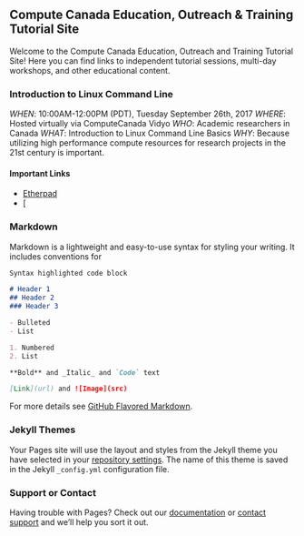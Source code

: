 ## Compute Canada Education, Outreach & Training Tutorial Site

Welcome to the Compute Canada Education, Outreach and Training Tutorial Site! Here you can find links to independent tutorial sessions, multi-day workshops, and other educational content.


### Introduction to Linux Command Line

*WHEN*: 10:00AM-12:00PM (PDT), Tuesday September 26th, 2017 
*WHERE*:  Hosted virtually via ComputeCanada Vidyo
*WHO*:  Academic researchers in Canada 
*WHAT*: Introduction to Linux Command Line Basics
*WHY*:  Because utilizing high performance compute resources for research projects in the 21st century is important.

#### Important Links
+ [Etherpad]() 
+ [














### Markdown

Markdown is a lightweight and easy-to-use syntax for styling your writing. It includes conventions for

```markdown
Syntax highlighted code block

# Header 1
## Header 2
### Header 3

- Bulleted
- List

1. Numbered
2. List

**Bold** and _Italic_ and `Code` text

[Link](url) and ![Image](src)
```

For more details see [GitHub Flavored Markdown](https://guides.github.com/features/mastering-markdown/).

### Jekyll Themes

Your Pages site will use the layout and styles from the Jekyll theme you have selected in your [repository settings](https://github.com/Phillip-a-richmond/ComputeCanada_EOT/settings). The name of this theme is saved in the Jekyll `_config.yml` configuration file.

### Support or Contact

Having trouble with Pages? Check out our [documentation](https://help.github.com/categories/github-pages-basics/) or [contact support](https://github.com/contact) and we’ll help you sort it out.
